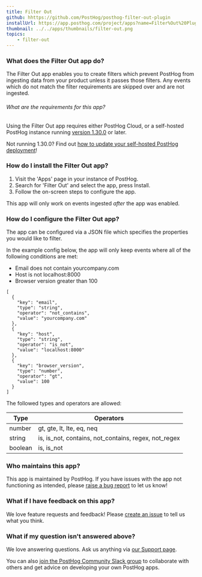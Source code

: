 ```yaml
---
title: Filter Out
github: hhttps://github.com/PostHog/posthog-filter-out-plugin
installUrl: https://app.posthog.com/project/apps?name=Filter%Out%20Plugin
thumbnail: ../../apps/thumbnails/filter-out.png
topics:
    - filter-out
---
```


### What does the Filter Out app do?

The Filter Out app enables you to create filters which prevent PostHog from ingesting data from your product unless it passes those filters. Any events which do not match the filter requirements are skipped over and are not ingested. 

###### What are the requirements for this app?

Using the Filter Out app requires either PostHog Cloud, or a self-hosted PostHog instance running [version 1.30.0](https://posthog.com/blog/the-posthog-array-1-30-0) or later.

Not running 1.30.0? Find out [how to update your self-hosted PostHog deployment](https://posthog.com/docs/runbook/upgrading-posthog)!

### How do I install the Filter Out app?

1. Visit the 'Apps' page in your instance of PostHog.
2. Search for 'Filter Out' and select the app, press Install.
3. Follow the on-screen steps to configure the app.

This app will only work on events ingested _after_ the app was enabled.

### How do I configure the Filter Out app?

The app can be configured via a JSON file which specifies the properties you would like to filter.

In the example config below, the app will only keep events where all of the following conditions are met:

- Email does not contain yourcompany.com
- Host is not localhost:8000
- Browser version greater than 100

```
[
  {
    "key": "email",
    "type": "string",
    "operator": "not_contains",
    "value": "yourcompany.com"
  },
  {
    "key": "host",
    "type": "string",
    "operator": "is_not",
    "value": "localhost:8000"
  },
  {
    "key": "browser_version",
    "type": "number",
    "operator": "gt",
    "value": 100
  }
]
```

The followed types and operators are allowed:

| Type    | Operators                                            |
| ------- | ---------------------------------------------------- |
| number  | gt, gte, lt, lte, eq, neq                            |
| string  | is, is_not, contains, not_contains, regex, not_regex |
| boolean | is, is_not                                           |


### Who maintains this app?

This app is maintained by PostHog. If you have issues with the app not functioning as intended, please [raise a bug report](https://github.com/PostHog/posthog/issues/new?assignees=&labels=bug&template=bug_report.md) to let us know!

### What if I have feedback on this app?

We love feature requests and feedback! Please [create an issue](https://github.com/PostHog/posthog/issues/new?assignees=&labels=enhancement%2C+feature&template=feature_request.md) to tell us what you think.

### What if my question isn't answered above?

We love answering questions. Ask us anything via [our Support page](/questions).

You can also [join the PostHog Community Slack group](/slack) to collaborate with others and get advice on developing your own PostHog apps.
